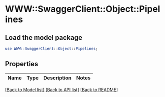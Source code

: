 # WWW::SwaggerClient::Object::Pipelines

## Load the model package
```perl
use WWW::SwaggerClient::Object::Pipelines;
```

## Properties
Name | Type | Description | Notes
------------ | ------------- | ------------- | -------------

[[Back to Model list]](../README.md#documentation-for-models) [[Back to API list]](../README.md#documentation-for-api-endpoints) [[Back to README]](../README.md)


